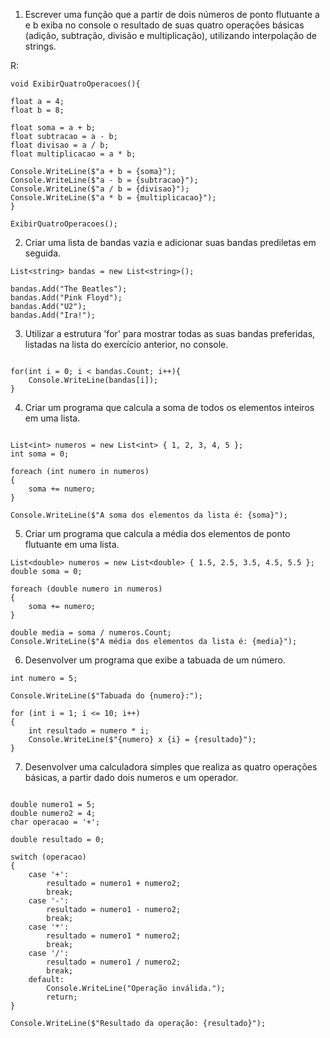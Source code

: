 1. Escrever uma função que a partir de dois números de ponto flutuante a e b exiba no console o resultado de suas quatro operações básicas (adição, subtração, divisão e multiplicação), utilizando interpolação de strings.

R:

```
void ExibirQuatroOperacoes(){

float a = 4;
float b = 8;

float soma = a + b;
float subtracao = a - b;
float divisao = a / b;
float multiplicacao = a * b;

Console.WriteLine($"a + b = {soma}");
Console.WriteLine($"a - b = {subtracao}");
Console.WriteLine($"a / b = {divisao}");
Console.WriteLine($"a * b = {multiplicacao}");
}

ExibirQuatroOperacoes();
```

2. Criar uma lista de bandas vazia e adicionar suas bandas prediletas em seguida.

```
List<string> bandas = new List<string>();

bandas.Add("The Beatles");
bandas.Add("Pink Floyd");
bandas.Add("U2");
bandas.Add("Ira!");

```

3. Utilizar a estrutura 'for' para mostrar todas as suas bandas preferidas, listadas na lista do exercício anterior, no console.

```

for(int i = 0; i < bandas.Count; i++){
    Console.WriteLine(bandas[i]);
}

```

4. Criar um programa que calcula a soma de todos os elementos inteiros em uma lista.

```

List<int> numeros = new List<int> { 1, 2, 3, 4, 5 };
int soma = 0;

foreach (int numero in numeros)
{
    soma += numero;
}

Console.WriteLine($"A soma dos elementos da lista é: {soma}");

```

5. Criar um programa que calcula a média dos elementos de ponto flutuante em uma lista.


```
List<double> numeros = new List<double> { 1.5, 2.5, 3.5, 4.5, 5.5 };
double soma = 0;

foreach (double numero in numeros)
{
    soma += numero;
}

double media = soma / numeros.Count;
Console.WriteLine($"A média dos elementos da lista é: {media}");
```

6. Desenvolver um programa que exibe a tabuada de um número.


```
int numero = 5;

Console.WriteLine($"Tabuada do {numero}:");

for (int i = 1; i <= 10; i++)
{
    int resultado = numero * i;
    Console.WriteLine($"{numero} x {i} = {resultado}");
}

```

7. Desenvolver uma calculadora simples que realiza as quatro operações básicas, a partir dado dois numeros e um operador.

```

double numero1 = 5;
double numero2 = 4;
char operacao = '+';

double resultado = 0;

switch (operacao)
{
    case '+':
        resultado = numero1 + numero2;
        break;
    case '-':
        resultado = numero1 - numero2;
        break;
    case '*':
        resultado = numero1 * numero2;
        break;
    case '/':
        resultado = numero1 / numero2;
        break;
    default:
        Console.WriteLine("Operação inválida.");
        return;
}

Console.WriteLine($"Resultado da operação: {resultado}");
```
